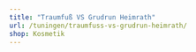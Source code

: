 ```yaml
---
title: "Traumfuß VS Grudrun Heimrath"
url: /tuningen/traumfuss-vs-grudrun-heimrath/
shop: Kosmetik
---
```

